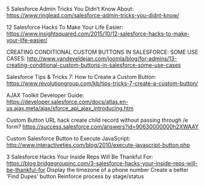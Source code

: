 
5 Salesforce Admin Tricks You Didn’t Know About:
https://www.ringlead.com/salesforce-admin-tricks-you-didnt-know/


12 Salesforce Hacks To Make Your Life Easier:
https://www.insightsquared.com/2015/10/12-salesforce-hacks-to-make-your-life-easier/


CREATING CONDITIONAL CUSTOM BUTTONS IN SALESFORCE: SOME USE CASES:
http://www.vandeveldejan.com/joomla/blog/for-admins/13-creating-conditional-custom-buttons-in-salesforce-some-use-cases

Salesforce Tips & Tricks 7: How to Create a Custom Button:
https://www.revolutiongroup.com/kb/tips-tricks-7-create-a-custom-button/

AJAX Toolkit Developer Guide:
https://developer.salesforce.com/docs/atlas.en-us.ajax.meta/ajax/sforce_api_ajax_introducing.htm

Custom Button URL hack create child record without passing through /e form?
https://success.salesforce.com/answers?id=90630000000h2XWAAY


Custom Salesforce Button to Execute JavaScript:
http://www.interactiveties.com/blog/2010/execute-javascript-button.php


3 Salesforce Hacks Your Inside Reps Will Be Thankful For:
https://blog.bridgegroupinc.com/3-salesforce-hacks-your-inside-reps-will-be-thankful-for
Display the timezone of a phone number
Create a better 'Find Dupes' button
Reinforce process by stage/status
